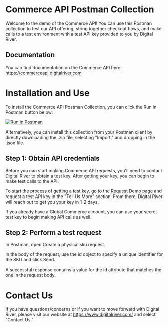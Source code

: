 # Commerce API Postman Collection
Welcome to the demo of the Commerce API!  You can use this Postman collection to test our API offering, string together checkout flows, and make calls to a test environment with a test API key provided to you by Digital River. 
## Documentation
You can find documentation on the Commerce API here: https://commerceapi.digitalriver.com
# Installation and Use
To install the Commerce API Postman Collection, you can click the Run in Postman button below:

[![Run in Postman](https://run.pstmn.io/button.svg)](https://app.getpostman.com/run-collection/a468b43d91256e752212)

Alternatively, you can install this collection from your Postman client by directly downloading the .zip file, selecting "Import," and dropping in the .json file. 

## Step 1: Obtain API credentials
Before you can start making Commerce API requests, you'll need to contact Digital River to obtain a test key. After getting your key, you can begin to make test calls to the API. 

To start the process of getting a test key, go to the [Request Demo page](https://www.digitalriver.com/request-demo/) and request a test API key in the "Tell Us More" section. From there, Digital River will reach out to get you your key in 1-2 days. 

If you already have a Global Commerce account, you can use your secret test key to begin making API calls as well. 

## Step 2: Perform a test request
In Postman, open Create a physical sku request.

In the body of the request, use the id object to specify a unique identifier for the SKU and click Send. 

A successful response contains a value for the id attribute that matches the one in the request body.

# Contact Us
If you have questions/concerns or if you want to move forward with Digital River, please visit our website at https://www.digitalriver.com/ and select “Contact Us.”

